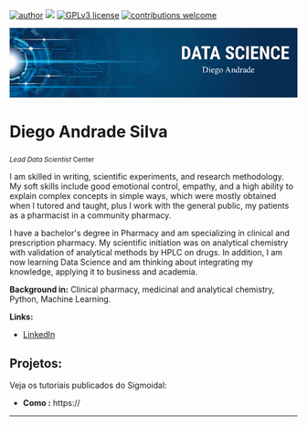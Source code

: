 [![author](https://img.shields.io/badge/author-carlosfab-red.svg)](https://www.linkedin.com/in/diego-andrade-b73110124/) [![](https://img.shields.io/badge/python-3.7+-blue.svg)](https://www.python.org/downloads/release/python-365/) [![GPLv3 license](https://img.shields.io/badge/License-GPLv3-blue.svg)](http://perso.crans.org/besson/LICENSE.html) [![contributions welcome](https://img.shields.io/badge/contributions-welcome-brightgreen.svg?style=flat)](https://github.com/carlosfab/data_science/issues)

<p align="center">
  <img src="DT.png" >
</p>

# Diego Andrade Silva
<sub>*Lead Data Scientist* Center</sub>

I am skilled in writing, scientific experiments, and research methodology. My soft skills include good emotional control, empathy, and a high ability to explain complex concepts in simple ways, which were mostly obtained when I tutored and taught, plus I work with the general public, my patients as a pharmacist in a community pharmacy.

I have a bachelor's degree in Pharmacy and am specializing in clinical and prescription pharmacy. My scientific initiation was on analytical chemistry with validation of analytical methods by HPLC on drugs. In addition, I am now learning Data Science and am thinking about integrating my knowledge, applying it to business and academia.


**Background in:** Clinical pharmacy, medicinal and analytical chemistry, Python, Machine Learning.

**Links:**
* [LinkedIn](https://www.linkedin.com/in/carlosfab)



## Projetos:
Veja os tutoriais publicados do Sigmoidal:

* **Como :** https://

---





